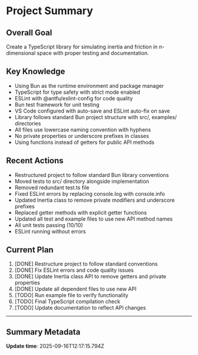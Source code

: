 # Project Summary

## Overall Goal
Create a TypeScript library for simulating inertia and friction in n-dimensional space with proper testing and documentation.

## Key Knowledge
- Using Bun as the runtime environment and package manager
- TypeScript for type safety with strict mode enabled
- ESLint with @antfu/eslint-config for code quality
- Bun test framework for unit testing
- VS Code configured with auto-save and ESLint auto-fix on save
- Library follows standard Bun project structure with src/, examples/ directories
- All files use lowercase naming convention with hyphens
- No private properties or underscore prefixes in classes
- Using functions instead of getters for public API methods

## Recent Actions
- Restructured project to follow standard Bun library conventions
- Moved tests to src/ directory alongside implementation
- Removed redundant test.ts file
- Fixed ESLint errors by replacing console.log with console.info
- Updated Inertia class to remove private modifiers and underscore prefixes
- Replaced getter methods with explicit getter functions
- Updated all test and example files to use new API method names
- All unit tests passing (10/10)
- ESLint running without errors

## Current Plan
1. [DONE] Restructure project to follow standard conventions
2. [DONE] Fix ESLint errors and code quality issues
3. [DONE] Update Inertia class API to remove getters and private properties
4. [DONE] Update all dependent files to use new API
5. [TODO] Run example file to verify functionality
6. [TODO] Final TypeScript compilation check
7. [TODO] Update documentation to reflect API changes

---

## Summary Metadata
**Update time**: 2025-09-16T12:17:15.794Z 
